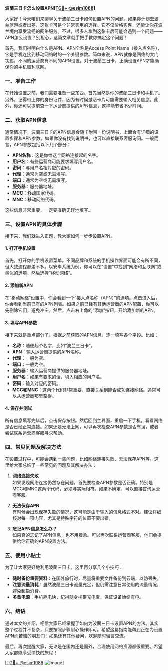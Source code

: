 **波蘭三日卡怎么设置APN[[TG💪+ @esim1088](https://t.me/s/esim1088)]**

大家好！今天咱们来聊聊关于波蘭三日卡如何设置APN的问题。如果你计划去波兰旅游或者出差，这张卡可是个非常实用的选择。它不仅价格实惠，还能让你在波兰境内享受流畅的网络服务。不过，很多人拿到这张卡后可能会遇到一个问题——APN怎么设置？别担心，这篇文章就手把手教你搞定这个问题！

首先，我们得明白什么是APN。APN全称是Access Point Name（接入点名称），它是手机连接到移动网络时的一个关键参数。简单来说，APN就像是网络的大门钥匙，不同的运营商有不同的APN设置。对于波蘭三日卡，正确设置APN才能确保你的手机顺利联网。

### 一、准备工作

在开始设置之前，我们需要准备一些东西。首先当然是你的波蘭三日卡和手机了。另外，记得带上你的身份证件，因为有时候激活卡片可能需要输入相关信息。此外，你还可以提前查一下运营商提供的APN信息，这样能节省不少时间。

### 二、获取APN信息

通常情况下，波蘭三日卡的APN信息会随卡附带一份说明书，上面会有详细的设置步骤和APN参数。如果你没有找到说明书，也可以直接联系客服询问。一般而言，APN参数包括以下几个部分：

- **APN名称**：这是你给这个网络连接起的名字。
- **用户名**：有些运营商可能要求填写用户名。
- **密码**：与用户名相对应的密码。
- **代理**：通常为空或无需填写。
- **端口**：通常为空或无需填写。
- **服务器**：服务器地址。
- **MCC**：移动国家代码。
- **MNC**：移动网络代码。

这些信息非常重要，一定要准确无误地填写。

### 三、设置APN的具体步骤

接下来，我们就进入正题，教大家如何一步步设置APN。

#### 1. 打开手机设置

首先，打开你的手机设置菜单。不同品牌和系统的手机操作界面可能会有所不同，但大致流程都差不多。以安卓系统为例，你可以在“设置”中找到“网络和互联网”或类似的选项，然后选择“移动网络”。

#### 2. 添加新APN

在“移动网络”设置中，你会看到一个“接入点名称（APN）”的选项。点击进入后，你会看到当前已有的APN列表。如果之前已经有其他运营商的APN配置，你可以先删除它们，避免冲突。然后，点击右上角的“添加”按钮，开始添加新的APN。

#### 3. 填写APN参数

接下来就是重点部分了。根据之前获取的APN信息，逐一填写各个字段。比如：

- **名称**：随便起个名字，比如“波兰三日卡”。
- **APN**：输入运营商提供的APN名称。
- **代理**：一般为空。
- **端口**：一般为空。
- **服务器**：输入运营商提供的服务器地址。
- **用户名**：如果有要求的话，填入相应的用户名。
- **密码**：输入对应的密码。
- **MCC和MNC**：这两个代码非常重要，直接关系到能否成功连接网络。通常可以从运营商那里获得。

#### 4. 保存并测试

所有信息填写完毕后，点击保存按钮。然后回到主界面，重启一下手机，看看网络是否已经正常连接。如果还是无法上网，可以再次检查APN参数是否有误，或者尝试联系运营商客服寻求帮助。

### 四、常见问题及解决方法

在设置过程中，可能会遇到一些问题，比如网络连接失败、无法保存APN等。这里给大家总结了一些常见的问题及其解决办法：

1. **网络连接失败**  
   如果发现网络连接仍然存在问题，首先要检查APN参数是否正确。特别是MCC和MNC这两个代码，必须与实际相符。如果不确定，可以直接咨询运营商客服。

2. **无法保存APN**  
   有时候会出现保存失败的情况，这可能是由于输入的信息格式不对。建议仔细核对每一项内容，尤其是特殊字符的位置不要出错。

3. **忘记APN信息怎么办？**  
   如果真的忘记了APN信息，也不用着急。可以再次联系运营商客服，他们会提供给你正确的APN设置方法。

### 五、使用小贴士

为了让大家更好地利用波蘭三日卡，这里再分享几个小技巧：

- **随时备份重要资料**：在国外旅行时，尽量将重要文件备份到云端，以防丢失。
- **注意流量消耗**：虽然波蘭三日卡流量充足，但仍需注意日常使用的流量情况，避免超额消费。
- **多备电源**：手机耗电快，记得随身携带充电宝，保证设备始终有电。

### 六、结语

通过本文的介绍，相信大家已经掌握了如何为波蘭三日卡设置APN的方法。其实整个过程并不复杂，只要按照步骤耐心操作即可。希望这篇指南能帮到正在为设置APN而苦恼的朋友们！如果还有其他疑问，欢迎随时留言交流。

最后，再次提醒大家，无论是在国内还是国外，合理使用网络资源都很重要。希望大家都能享受愉快的旅程！

[[TG💪+ @esim1088](https://t.me/s/esim1088) ![Image](https://i.postimg.cc/4NQfJmqS/Snipaste-2025-05-13-00-14-12.png)]